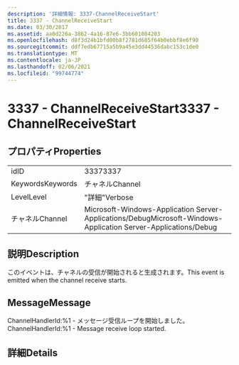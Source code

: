 ```yaml
---
description: '詳細情報: 3337-ChannelReceiveStart'
title: 3337 - ChannelReceiveStart
ms.date: 03/30/2017
ms.assetid: aa0d226a-3862-4a16-87e6-3bb601084203
ms.openlocfilehash: d8f3d24b1bfd00b8f2781d685f64b0ebbf8e6f90
ms.sourcegitcommit: ddf7edb67715a5b9a45e3dd44536dabc153c1de0
ms.translationtype: MT
ms.contentlocale: ja-JP
ms.lasthandoff: 02/06/2021
ms.locfileid: "99744774"
---
```

# <a name="3337---channelreceivestart"></a><span data-ttu-id="20d95-103">3337 - ChannelReceiveStart</span><span class="sxs-lookup"><span data-stu-id="20d95-103">3337 - ChannelReceiveStart</span></span>

## <a name="properties"></a><span data-ttu-id="20d95-104">プロパティ</span><span class="sxs-lookup"><span data-stu-id="20d95-104">Properties</span></span>  
  
|||  
|-|-|  
|<span data-ttu-id="20d95-105">id</span><span class="sxs-lookup"><span data-stu-id="20d95-105">ID</span></span>|<span data-ttu-id="20d95-106">3337</span><span class="sxs-lookup"><span data-stu-id="20d95-106">3337</span></span>|  
|<span data-ttu-id="20d95-107">Keywords</span><span class="sxs-lookup"><span data-stu-id="20d95-107">Keywords</span></span>|<span data-ttu-id="20d95-108">チャネル</span><span class="sxs-lookup"><span data-stu-id="20d95-108">Channel</span></span>|  
|<span data-ttu-id="20d95-109">Level</span><span class="sxs-lookup"><span data-stu-id="20d95-109">Level</span></span>|<span data-ttu-id="20d95-110">"詳細"</span><span class="sxs-lookup"><span data-stu-id="20d95-110">Verbose</span></span>|  
|<span data-ttu-id="20d95-111">チャネル</span><span class="sxs-lookup"><span data-stu-id="20d95-111">Channel</span></span>|<span data-ttu-id="20d95-112">Microsoft-Windows-Application Server-Applications/Debug</span><span class="sxs-lookup"><span data-stu-id="20d95-112">Microsoft-Windows-Application Server-Applications/Debug</span></span>|  
  
## <a name="description"></a><span data-ttu-id="20d95-113">説明</span><span class="sxs-lookup"><span data-stu-id="20d95-113">Description</span></span>  

 <span data-ttu-id="20d95-114">このイベントは、チャネルの受信が開始されると生成されます。</span><span class="sxs-lookup"><span data-stu-id="20d95-114">This event is emitted when the channel receive starts.</span></span>  
  
## <a name="message"></a><span data-ttu-id="20d95-115">Message</span><span class="sxs-lookup"><span data-stu-id="20d95-115">Message</span></span>  

 <span data-ttu-id="20d95-116">ChannelHandlerId:%1 - メッセージ受信ループを開始しました。</span><span class="sxs-lookup"><span data-stu-id="20d95-116">ChannelHandlerId:%1 - Message receive loop started.</span></span>  
  
## <a name="details"></a><span data-ttu-id="20d95-117">詳細</span><span class="sxs-lookup"><span data-stu-id="20d95-117">Details</span></span>
